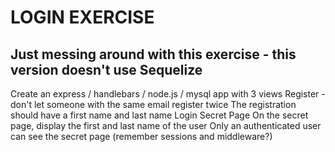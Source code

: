 # LOGIN EXERCISE

## Just messing around with this exercise - this version doesn't use Sequelize

Create an express / handlebars / node.js / mysql app with 3 views
Register - don't let someone with the same email register twice
The registration should have a first name and last name
Login
Secret Page
On the secret page, display the first and last name of the user
Only an authenticated user can see the secret page (remember sessions and middleware?)